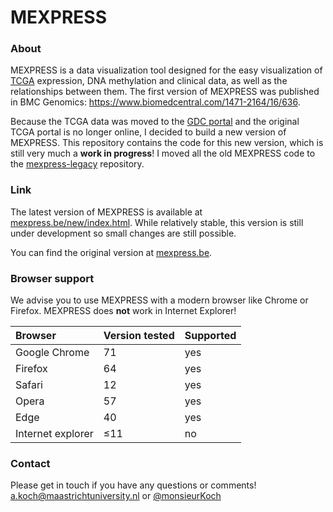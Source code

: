 MEXPRESS
========

### About

MEXPRESS is a data visualization tool designed for the easy visualization of [TCGA](https://tcga-data.nci.nih.gov/tcga/) expression, DNA methylation and clinical data, as well as the relationships between them. The first version of MEXPRESS was published in BMC Genomics: https://www.biomedcentral.com/1471-2164/16/636.

Because the TCGA data was moved to the [GDC portal](https://gdc.cancer.gov/) and the original TCGA portal is no longer online, I decided to build a new version of MEXPRESS. This repository contains the code for this new version, which is still very much a __work in progress__! I moved all the old MEXPRESS code to the [mexpress-legacy](https://github.com/akoch8/mexpress-legacy) repository.

### Link

The latest version of MEXPRESS is available at [mexpress.be/new/index.html](https://mexpress.be/new/index.html). While relatively stable, this version is still under development so small changes are still possible.

You can find the original version at [mexpress.be](https://mexpress.be).

### Browser support

We advise you to use MEXPRESS with a modern browser like Chrome or Firefox. MEXPRESS does __not__ work in Internet Explorer!

| Browser | Version tested | Supported |
| :--- | :--- | :--- |
| Google Chrome | 71 | yes |
| Firefox | 64 | yes |
| Safari | 12 | yes |
| Opera | 57 | yes |
| Edge | 40 | yes |
| Internet explorer | &le;11 | no |

### Contact

Please get in touch if you have any questions or comments! a.koch@maastrichtuniversity.nl or [@monsieurKoch](https://twitter.com/monsieurKoch)
